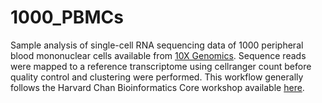 # 1000_PBMCs
 
Sample analysis of single-cell RNA sequencing data of 1000 peripheral blood mononuclear cells available from [10X Genomics](https://www.10xgenomics.com/resources/datasets/1-k-pbm-cs-from-a-healthy-donor-v-3-chemistry-3-standard-3-0-0).  Sequence reads were mapped to a reference transcriptome using cellranger count before quality control and clustering were performed.  This workflow generally follows the Harvard Chan Bioinformatics Core workshop available [here](https://hbctraining.github.io/scRNA-seq_online/schedule/links-to-lessons.html).
